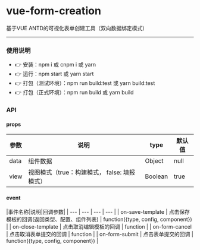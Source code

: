 # vue-form-creation
基于VUE ANTD的可视化表单创建工具（双向数据绑定模式）

---

### 使用说明
- :point_right: 安装：npm i 或 cnpm i 或 yarn
- :point_right: 运行：npm start 或 yarn start
- :point_right: 打包（测试环境）：npm run build:test 或 yarn build:test
- :point_right: 打包（正式环境）：npm run build 或 yarn build

### API

#### props
|参数|说明|type|默认值|
| --- | --- | --- | --- |
| data | 组件数据 | Object | null |
| view | 视图模式（true：构建模式， false: 填报模式） | Boolean | true |

#### event
|事件名称|说明|回调参数|
| --- | --- | --- | --- |
| on-save-template | 点击保存模板的回调(返回类型、配置、组件列表) | function({type, config, component}) |
| on-close-template | 点击取消编辑模板的回调 | function |
| on-form-cancel | 点击取消表单提交的回调 |  function |
| on-form-submit | 点击表单提交的回调 |  function({type, config, component}) |



